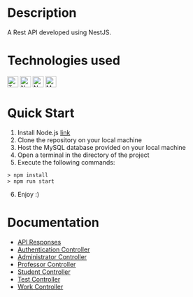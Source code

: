 # Description

A Rest API developed using NestJS.

# Technologies used
<p>
<img src="https://cdn.jsdelivr.net/gh/devicons/devicon/icons/typescript/typescript-original.svg" width=25 height=25 alt="TypeScript">
<img src="https://cdn.jsdelivr.net/gh/devicons/devicon/icons/nodejs/nodejs-original.svg" width=25 height=25 alt="Node.js">
<img src="https://cdn.jsdelivr.net/gh/devicons/devicon/icons/nestjs/nestjs-plain.svg" width=25 height=25 alt="NestJs">
<img src="https://cdn.jsdelivr.net/gh/devicons/devicon/icons/mysql/mysql-original.svg" width=25 height=25 alt="MySQL">
</p>

# Quick Start

1. Install Node.js [link](https://nodejs.org/en/)
2. Clone the repository on your local machine
3. Host the MySQL database provided on your local machine
4. Open a terminal in the directory of the project
5. Execute the following commands:
```
> npm install
> npm run start
```
6. Enjoy :)

# Documentation

- [API Responses](docs/API_Responses.md)
- [Authentication Controller](docs/Authentication_Controller.md)
- [Administrator Controller](docs/Administrator_Controller.md)
- [Professor Controller](docs/Professor_Controller.md)
- [Student Controller](docs/Student_Controller.md)
- [Test Controller](docs/Test_Controller.md)
- [Work Controller](docs/Student_Controller.md)

